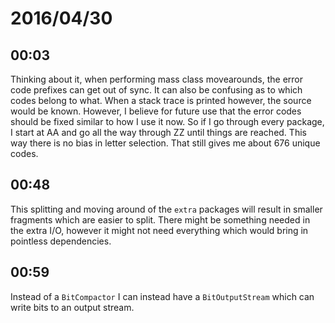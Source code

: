 # 2016/04/30

## 00:03

Thinking about it, when performing mass class movearounds, the error code
prefixes can get out of sync. It can also be confusing as to which codes
belong to what. When a stack trace is printed however, the source would be
known. However, I believe for future use that the error codes should be fixed
similar to how I use it now. So if I go through every package, I start at AA
and go all the way through ZZ until things are reached. This way there is no
bias in letter selection. That still gives me about 676 unique codes.

## 00:48

This splitting and moving around of the `extra` packages will result in smaller
fragments which are easier to split. There might be something needed in the
extra I/O, however it might not need everything which would bring in pointless
dependencies.

## 00:59

Instead of a `BitCompactor` I can instead have a `BitOutputStream` which can
write bits to an output stream.

